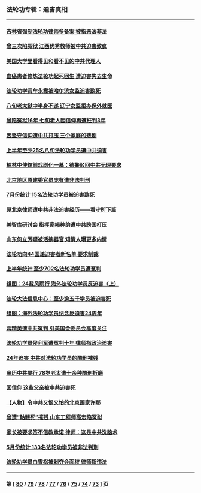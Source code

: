 ### 法轮功专辑：迫害真相
---
#### [吉林省强制法轮功律师多备案 被指恶法非法](../../pages/nf4379/n14059091.md?08240430) 
#### [曾三次陷冤狱 江西优秀教师被中共迫害致疯](../../pages/nf4379/n14058953.md?08240430) 
#### [美国大学里看得见和看不见的中共代理人](../../pages/nf4379/n14058369.md?08240430) 
#### [血癌患者修炼法轮功起死回生 遭迫害失去生命](../../pages/nf4379/n14056761.md?08240430) 
#### [法轮功学员牟永霞被哈尔滨女监迫害致死](../../pages/nf4379/n14056172.md?08240430) 
#### [八旬老太狱中半身不遂 辽宁女监拒办保外就医](../../pages/nf4379/n14055233.md?08240430) 
#### [曾陷冤狱16年 七旬老人因信仰再遭枉判3年](../../pages/nf4379/n14054516.md?08240430) 
#### [因坚守信仰遭中共打压 三个家庭的悲剧](../../pages/nf4379/n14053714.md?08240430) 
#### [上半年至少25名八旬法轮功学员遭中共迫害](../../pages/nf4379/n14048655.md?08240430) 
#### [柏林中使馆前戏剧化一幕：德警驳回中共无理要求](../../pages/nf4379/n14050320.md?08240430) 
#### [北京地区原建委官员庞有遭非法判刑](../../pages/nf4379/n14049897.md?08240430) 
#### [7月份统计 15名法轮功学员被迫害致死](../../pages/nf4379/n14048158.md?08240430) 
#### [原北京律师遭中共非法迫害经历——看守所下篇](../../pages/nf4379/n14040009.md?08240430) 
#### [美智库研讨会 指挥家揭神韵遭中共跨国打压](../../pages/nf4379/n14048476.md?08240430) 
#### [山东何立芳疑被活摘器官 知情人曝更多内情](../../pages/nf4379/n14047530.md?08240430) 
#### [法轮功向44国递迫害者新名单 要求制裁](../../pages/nf4379/n14046082.md?08240430) 
#### [上半年统计 至少702名法轮功学员遭冤判](../../pages/nf4379/n14045278.md?08240430) 
#### [组图：24载风雨行 海外法轮功学员反迫害（上）](../../pages/nf4379/n14031583.md?08240430) 
#### [法轮大法信息中心：至少逾五千学员被迫害死](../../pages/nf4379/n14043255.md?08240430) 
#### [组图：海外法轮功学员纪念反迫害24周年](../../pages/nf4379/n14037675.md?08240430) 
#### [两精英遭中共冤判 引美国会委员会高度关注](../../pages/nf4379/n14026429.md?08240430) 
#### [法轮功学员侯利军遭冤判十年 律师指政治迫害](../../pages/nf4379/n14020465.md?08240430) 
#### [24年迫害 中共对法轮功学员的酷刑摧残](../../pages/nf4379/n14016856.md?08240430) 
#### [亲历中共暴行 78岁老太遭十余种酷刑折磨](../../pages/nf4379/n14016167.md?08240430) 
#### [因信仰 这些父亲被中共迫害死](../../pages/nf4379/n14015381.md?08240430) 
#### [【人物】令中共又恨又怕的北京画家许那](../../pages/nf4379/n14015698.md?08240430) 
#### [曾遭“骷髅死”摧残 山东工程师高宏陷冤狱](../../pages/nf4379/n14014585.md?08240430) 
#### [家长被要求签不信教承诺 律师：这是中共洗脑术](../../pages/nf4379/n14014255.md?08240430) 
#### [5月份统计 133名法轮功学员被非法判刑](../../pages/nf4379/n14013124.md?08240430) 
#### [法轮功学员白雪松被剥夺会面权 律师指违法](../../pages/nf4379/n14012545.md?08240430) 

---
#### 第 [ [80](./80.md?08240430) / [79](./79.md?08240430) / [78](./78.md?08240430) / [77](./77.md?08240430) / [76](./76.md?08240430) / [75](./75.md?08240430) / [74](./74.md?08240430) / [73](./73.md?08240430) ] 页
